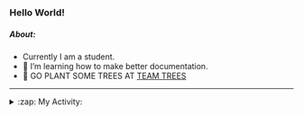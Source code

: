### Hello World!

##### About:
- Currently I am a student.
- 🌱 I’m learning how to make better documentation.
- 🌱 GO PLANT SOME TREES AT [TEAM TREES](https://teamtrees.org/)

---
<details>
  <summary>:zap: My Activity:</summary>
  
<!--START_SECTION:waka-->
![Code Time](http://img.shields.io/badge/Code%20Time-1%2C157%20hrs%2047%20mins-blue)

**I'm a Night 🦉** 

```text
🌞 Morning                1850 commits        ███░░░░░░░░░░░░░░░░░░░░░░   10.02 % 
🌆 Daytime                6287 commits        █████████░░░░░░░░░░░░░░░░   34.04 % 
🌃 Evening                5266 commits        ███████░░░░░░░░░░░░░░░░░░   28.52 % 
🌙 Night                  5064 commits        ███████░░░░░░░░░░░░░░░░░░   27.42 % 
```
📅 **I'm Most Productive on Wednesday** 

```text
Monday                   2628 commits        ████░░░░░░░░░░░░░░░░░░░░░   14.23 % 
Tuesday                  2519 commits        ███░░░░░░░░░░░░░░░░░░░░░░   13.64 % 
Wednesday                4310 commits        ██████░░░░░░░░░░░░░░░░░░░   23.34 % 
Thursday                 2378 commits        ███░░░░░░░░░░░░░░░░░░░░░░   12.88 % 
Friday                   1881 commits        ███░░░░░░░░░░░░░░░░░░░░░░   10.19 % 
Saturday                 1623 commits        ██░░░░░░░░░░░░░░░░░░░░░░░   08.79 % 
Sunday                   3128 commits        ████░░░░░░░░░░░░░░░░░░░░░   16.94 % 
```


📊 **This Week I Spent My Time On** 

```text
🔥 Editors: 
VS Code                  2 hrs 38 mins       █████████████████████████   100.00 % 

🐱‍💻 Projects: 
praise                   2 hrs 37 mins       █████████████████████████   99.13 % 
CSF31                    1 min               ░░░░░░░░░░░░░░░░░░░░░░░░░   00.76 % 
giveth-dapps-v2          0 secs              ░░░░░░░░░░░░░░░░░░░░░░░░░   00.11 % 
```


 Last Updated on 10/08/2023 01:37:28 UTC
<!--END_SECTION:waka-->
</details>
